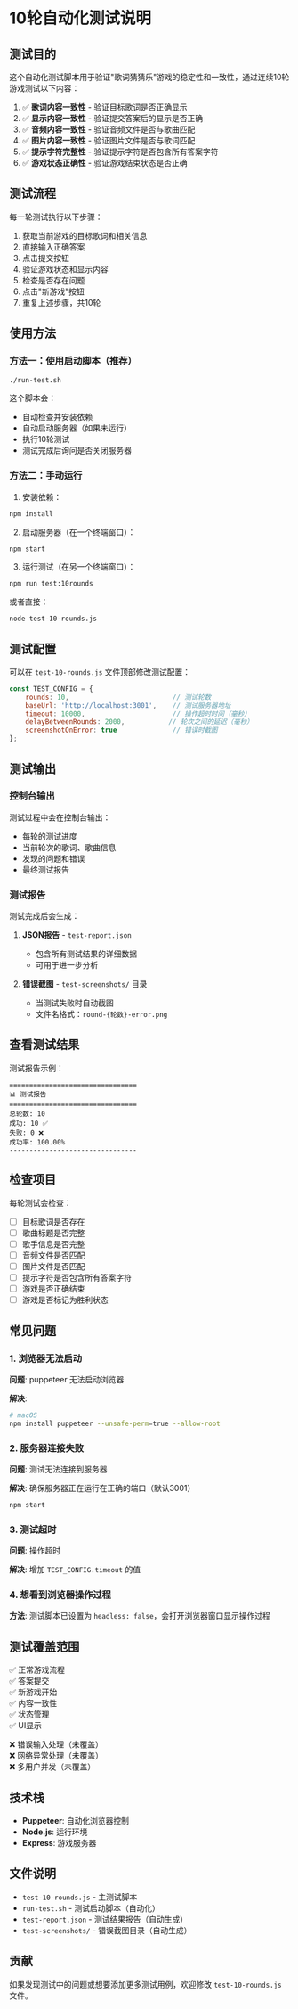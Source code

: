 # 10轮自动化测试说明

## 测试目的

这个自动化测试脚本用于验证"歌词猜猜乐"游戏的稳定性和一致性，通过连续10轮游戏测试以下内容：

1. ✅ **歌词内容一致性** - 验证目标歌词是否正确显示
2. ✅ **显示内容一致性** - 验证提交答案后的显示是否正确
3. ✅ **音频内容一致性** - 验证音频文件是否与歌曲匹配
4. ✅ **图片内容一致性** - 验证图片文件是否与歌词匹配
5. ✅ **提示字符完整性** - 验证提示字符是否包含所有答案字符
6. ✅ **游戏状态正确性** - 验证游戏结束状态是否正确

## 测试流程

每一轮测试执行以下步骤：

1. 获取当前游戏的目标歌词和相关信息
2. 直接输入正确答案
3. 点击提交按钮
4. 验证游戏状态和显示内容
5. 检查是否存在问题
6. 点击"新游戏"按钮
7. 重复上述步骤，共10轮

## 使用方法

### 方法一：使用启动脚本（推荐）

```bash
./run-test.sh
```

这个脚本会：
- 自动检查并安装依赖
- 自动启动服务器（如果未运行）
- 执行10轮测试
- 测试完成后询问是否关闭服务器

### 方法二：手动运行

1. 安装依赖：
```bash
npm install
```

2. 启动服务器（在一个终端窗口）：
```bash
npm start
```

3. 运行测试（在另一个终端窗口）：
```bash
npm run test:10rounds
```

或者直接：
```bash
node test-10-rounds.js
```

## 测试配置

可以在 `test-10-rounds.js` 文件顶部修改测试配置：

```javascript
const TEST_CONFIG = {
    rounds: 10,                          // 测试轮数
    baseUrl: 'http://localhost:3001',    // 测试服务器地址
    timeout: 10000,                      // 操作超时时间（毫秒）
    delayBetweenRounds: 2000,           // 轮次之间的延迟（毫秒）
    screenshotOnError: true              // 错误时截图
};
```

## 测试输出

### 控制台输出

测试过程中会在控制台输出：
- 每轮的测试进度
- 当前轮次的歌词、歌曲信息
- 发现的问题和错误
- 最终测试报告

### 测试报告

测试完成后会生成：

1. **JSON报告** - `test-report.json`
   - 包含所有测试结果的详细数据
   - 可用于进一步分析

2. **错误截图** - `test-screenshots/` 目录
   - 当测试失败时自动截图
   - 文件名格式：`round-{轮数}-error.png`

## 查看测试结果

测试报告示例：

```
================================
📊 测试报告
================================
总轮数: 10
成功: 10 ✅
失败: 0 ❌
成功率: 100.00%
--------------------------------
```

## 检查项目

每轮测试会检查：

- [ ] 目标歌词是否存在
- [ ] 歌曲标题是否完整
- [ ] 歌手信息是否完整
- [ ] 音频文件是否匹配
- [ ] 图片文件是否匹配
- [ ] 提示字符是否包含所有答案字符
- [ ] 游戏是否正确结束
- [ ] 游戏是否标记为胜利状态

## 常见问题

### 1. 浏览器无法启动

**问题**: puppeteer 无法启动浏览器

**解决**: 
```bash
# macOS
npm install puppeteer --unsafe-perm=true --allow-root
```

### 2. 服务器连接失败

**问题**: 测试无法连接到服务器

**解决**: 确保服务器正在运行在正确的端口（默认3001）
```bash
npm start
```

### 3. 测试超时

**问题**: 操作超时

**解决**: 增加 `TEST_CONFIG.timeout` 的值

### 4. 想看到浏览器操作过程

**方法**: 测试脚本已设置为 `headless: false`，会打开浏览器窗口显示操作过程

## 测试覆盖范围

✅ 正常游戏流程  
✅ 答案提交  
✅ 新游戏开始  
✅ 内容一致性  
✅ 状态管理  
✅ UI显示  

❌ 错误输入处理（未覆盖）  
❌ 网络异常处理（未覆盖）  
❌ 多用户并发（未覆盖）  

## 技术栈

- **Puppeteer**: 自动化浏览器控制
- **Node.js**: 运行环境
- **Express**: 游戏服务器

## 文件说明

- `test-10-rounds.js` - 主测试脚本
- `run-test.sh` - 测试启动脚本（自动化）
- `test-report.json` - 测试结果报告（自动生成）
- `test-screenshots/` - 错误截图目录（自动生成）

## 贡献

如果发现测试中的问题或想要添加更多测试用例，欢迎修改 `test-10-rounds.js` 文件。
